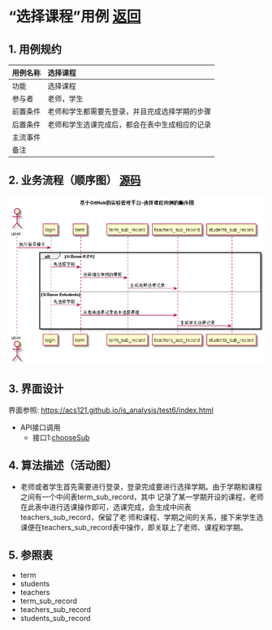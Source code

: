 # “选择课程”用例 [返回](./README.md)
## 1. 用例规约
|用例名称|选择课程|
|-------|:-------------|
|功能|选择课程|
|参与者|老师，学生|
|前置条件|老师和学生都需要先登录，并且完成选择学期的步骤|
|后置条件| 老师和学生选课完成后，都会在表中生成相应的记录|
|主流事件| |
|备注| |

## 2. 业务流程（顺序图） [源码](../src/chooseSub.puml)
![](../images/chooseSub.png) 

## 3. 界面设计
界面参照: https://acs121.github.io/is_analysis/test6/index.html
* API接口调用
  * 接口1:[chooseSub](../接口/chooseSub.md)

## 4. 算法描述（活动图）
* 老师或者学生首先需要进行登录，登录完成要进行选择学期。由于学期和课程之间有一个中间表term_sub_record，其中
记录了某一学期开设的课程，老师在此表中进行选课操作即可，选课完成，会生成中间表teachers_sub_record，保留了老
师和课程、学期之间的关系，接下来学生选课便在teachers_sub_record表中操作，即关联上了老师、课程和学期。
## 5. 参照表

- term
- students
- teachers
- term_sub_record
- teachers_sub_record
- students_sub_record

